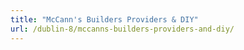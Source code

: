 ```yaml
---
title: "McCann's Builders Providers & DIY"
url: /dublin-8/mccanns-builders-providers-and-diy/
---
```

